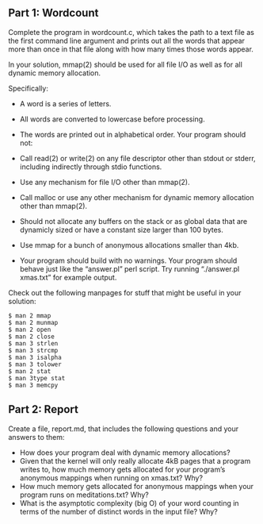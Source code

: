 ## Part 1: Wordcount
Complete the program in wordcount.c, which takes the path to a text file as the first command line argument and prints out all the words that appear more than once in that file along with how many times those words appear.

In your solution, mmap(2) should be used for all file I/O as well as for all dynamic memory allocation.

Specifically:

 * A word is a series of letters.
 * All words are converted to lowercase before processing.
 * The words are printed out in alphabetical order.
Your program should not:

 * Call read(2) or write(2) on any file descriptor other than stdout or stderr, including indirectly through stdio functions.
 * Use any mechanism for file I/O other than mmap(2).
 * Call malloc or use any other mechanism for dynamic memory allocation other than mmap(2).
 * Should not allocate any buffers on the stack or as global data that are dynamicly sized or have a constant size larger than 100 bytes.
 * Use mmap for a bunch of anonymous allocations smaller than 4kb.
 * Your program should build with no warnings.
Your program should behave just like the “answer.pl” perl script. Try running “./answer.pl xmas.txt” for example output.

Check out the following manpages for stuff that might be useful in your solution:

```
$ man 2 mmap
$ man 2 munmap
$ man 2 open
$ man 2 close
$ man 3 strlen
$ man 3 strcmp
$ man 3 isalpha
$ man 3 tolower
$ man 2 stat
$ man 3type stat
$ man 3 memcpy
```

## Part 2: Report
Create a file, report.md, that includes the following questions and your answers to them:

 * How does your program deal with dynamic memory allocations?
 * Given that the kernel will only really allocate 4kB pages that a program writes to, how much memory gets allocated for your program’s anonymous mappings when running on xmas.txt? Why?
 * How much memory gets allocated for anonymous mappings when your program runs on meditations.txt? Why?
 * What is the asymptotic complexity (big O) of your word counting in terms of the number of distinct words in the input file? Why?
